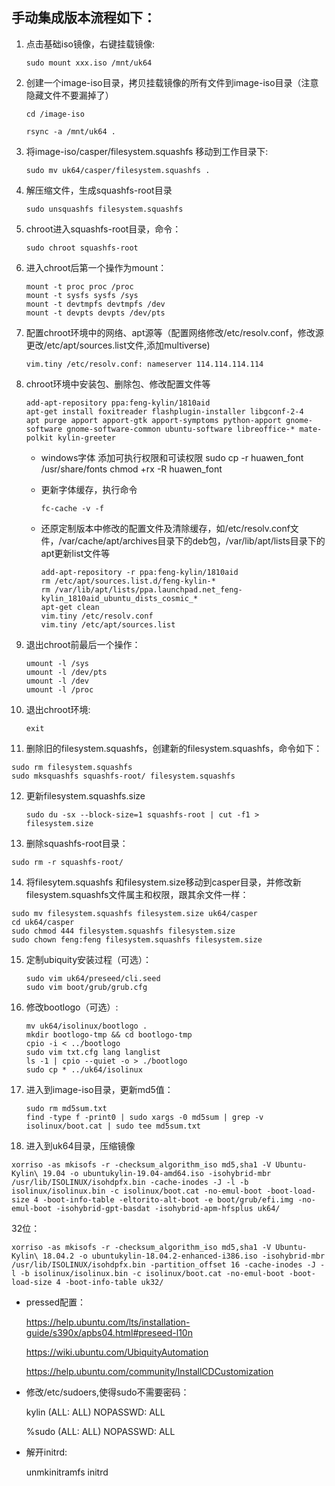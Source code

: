 ## 手动集成版本流程如下：

1. 点击基础iso镜像，右键挂载镜像:

     `sudo mount xxx.iso /mnt/uk64`

2. 创建一个image-iso目录，拷贝挂载镜像的所有文件到image-iso目录（注意隐藏文件不要漏掉了）

     `cd /image-iso`

     `rsync -a /mnt/uk64 .`

3. 将image-iso/casper/filesystem.squashfs 移动到工作目录下:

      `sudo mv uk64/casper/filesystem.squashfs .`

4. 解压缩文件，生成squashfs-root目录

     `sudo unsquashfs filesystem.squashfs`

5. chroot进入squashfs-root目录，命令：

     `sudo chroot squashfs-root`

6. 进入chroot后第一个操作为mount：

   ```shell
   mount -t proc proc /proc
   mount -t sysfs sysfs /sys
   mount -t devtmpfs devtmpfs /dev
   mount -t devpts devpts /dev/pts
   ```

7. 配置chroot环境中的网络、apt源等（配置网络修改/etc/resolv.conf，修改源更改/etc/apt/sources.list文件,添加multiverse)

      `vim.tiny /etc/resolv.conf: nameserver 114.114.114.114`

8. chroot环境中安装包、删除包、修改配置文件等

     ```shell
     add-apt-repository ppa:feng-kylin/1810aid
     apt-get install foxitreader flashplugin-installer libgconf-2-4
     apt purge apport apport-gtk apport-symptoms python-apport gnome-software gnome-software-common ubuntu-software libreoffice-* mate-polkit kylin-greeter
     ```

     * windows字体 添加可执行权限和可读权限
       sudo cp -r huawen_font /usr/share/fonts
       chmod +rx -R huawen_font

     * 更新字体缓存，执行命令

       `fc-cache -v -f`

     * 还原定制版本中修改的配置文件及清除缓存，如/etc/resolv.conf文件，/var/cache/apt/archives目录下的deb包，/var/lib/apt/lists目录下的apt更新list文件等

       ```shell
       add-apt-repository -r ppa:feng-kylin/1810aid
       rm /etc/apt/sources.list.d/feng-kylin-*
       rm /var/lib/apt/lists/ppa.launchpad.net_feng-kylin_1810aid_ubuntu_dists_cosmic_*
       apt-get clean
       vim.tiny /etc/resolv.conf
       vim.tiny /etc/apt/sources.list
       ```

9. 退出chroot前最后一个操作：

      ```shell
      umount -l /sys
      umount -l /dev/pts
      umount -l /dev
      umount -l /proc
      ```

10. 退出chroot环境:

      `exit`

11. 删除旧的filesystem.squashfs，创建新的filesystem.squashfs，命令如下：

```
sudo rm filesystem.squashfs
sudo mksquashfs squashfs-root/ filesystem.squashfs
```

12. 更新filesystem.squashfs.size

       `sudo du -sx --block-size=1 squashfs-root | cut -f1 > filesystem.size`

13. 删除squashfs-root目录：

```
sudo rm -r squashfs-root/
```

14. 将filesytem.squashfs 和filesystem.size移动到casper目录，并修改新filesystem.squashfs文件属主和权限，跟其余文件一样：

```
sudo mv filesystem.squashfs filesystem.size uk64/casper
cd uk64/casper
sudo chmod 444 filesystem.squashfs filesystem.size
sudo chown feng:feng filesystem.squashfs filesystem.size
```

15. 定制ubiquity安装过程（可选）：

    ```
    sudo vim uk64/preseed/cli.seed
    sudo vim boot/grub/grub.cfg
    ```

16. 修改bootlogo（可选）:

    ```
    mv uk64/isolinux/bootlogo .
    mkdir bootlogo-tmp && cd bootlogo-tmp
    cpio -i < ../bootlogo
    sudo vim txt.cfg lang langlist
    ls -1 | cpio --quiet -o > ./bootlogo
    sudo cp * ../uk64/isolinux
    ```

17. 进入到image-iso目录，更新md5值：

    ```
    sudo rm md5sum.txt
    find -type f -print0 | sudo xargs -0 md5sum | grep -v isolinux/boot.cat | sudo tee md5sum.txt
    ```

18. 进入到uk64目录，压缩镜像

```
xorriso -as mkisofs -r -checksum_algorithm_iso md5,sha1 -V Ubuntu-Kylin\ 19.04 -o ubuntukylin-19.04-amd64.iso -isohybrid-mbr /usr/lib/ISOLINUX/isohdpfx.bin -cache-inodes -J -l -b isolinux/isolinux.bin -c isolinux/boot.cat -no-emul-boot -boot-load-size 4 -boot-info-table -eltorito-alt-boot -e boot/grub/efi.img -no-emul-boot -isohybrid-gpt-basdat -isohybrid-apm-hfsplus uk64/
```

32位：
```
xorriso -as mkisofs -r -checksum_algorithm_iso md5,sha1 -V Ubuntu-Kylin\ 18.04.2 -o ubuntukylin-18.04.2-enhanced-i386.iso -isohybrid-mbr /usr/lib/ISOLINUX/isohdpfx.bin -partition_offset 16 -cache-inodes -J -l -b isolinux/isolinux.bin -c isolinux/boot.cat -no-emul-boot -boot-load-size 4 -boot-info-table uk32/
```

* pressed配置：

  https://help.ubuntu.com/lts/installation-guide/s390x/apbs04.html#preseed-l10n

  <https://wiki.ubuntu.com/UbiquityAutomation>

  <https://help.ubuntu.com/community/InstallCDCustomization>

* 修改/etc/sudoers,使得sudo不需要密码：

  kylin (ALL: ALL) NOPASSWD: ALL

  %sudo (ALL: ALL) NOPASSWD: ALL

* 解开initrd:

  unmkinitramfs initrd